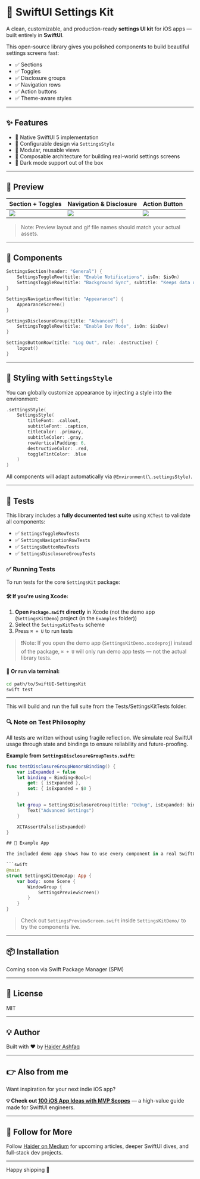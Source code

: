 # 🧰 SwiftUI Settings Kit

A clean, customizable, and production-ready **settings UI kit** for iOS apps — built entirely in **SwiftUI**.

This open-source library gives you polished components to build beautiful settings screens fast:

- ✅ Sections
- ✅ Toggles
- ✅ Disclosure groups
- ✅ Navigation rows
- ✅ Action buttons
- ✅ Theme-aware styles

---

## ✨ Features

- 🍎 Native SwiftUI 5 implementation
- 🎨 Configurable design via `SettingsStyle`
- 🧩 Modular, reusable views
- 🧱 Composable architecture for building real-world settings screens
- 🌙 Dark mode support out of the box

---

## 📸 Preview

| Section + Toggles | Navigation & Disclosure | Action Button |
|------------------|--------------------------|----------------|
| ![](Gifs/toggles.gif) | ![](Gifs/nav-disclosure.gif) | ![](Gifs/button.gif) |

> Note: Preview layout and gif file names should match your actual assets.

---

## 🧱 Components

```swift
SettingsSection(header: "General") {
    SettingsToggleRow(title: "Enable Notifications", isOn: $isOn)
    SettingsToggleRow(title: "Background Sync", subtitle: "Keeps data updated in background", isOn: $isOn2)
}

SettingsNavigationRow(title: "Appearance") {
    AppearanceScreen()
}

SettingsDisclosureGroup(title: "Advanced") {
    SettingsToggleRow(title: "Enable Dev Mode", isOn: $isDev)
}

SettingsButtonRow(title: "Log Out", role: .destructive) {
    logout()
}
```

---

## 🎨 Styling with `SettingsStyle`

You can globally customize appearance by injecting a style into the environment:

```swift
.settingsStyle(
    SettingsStyle(
        titleFont: .callout,
        subtitleFont: .caption,
        titleColor: .primary,
        subtitleColor: .gray,
        rowVerticalPadding: 6,
        destructiveColor: .red,
        toggleTintColor: .blue
    )
)
```

All components will adapt automatically via `@Environment(\.settingsStyle)`.

---

## 🧪 Tests

This library includes a **fully documented test suite** using `XCTest` to validate all components:

- ✅ `SettingsToggleRowTests`
- ✅ `SettingsNavigationRowTests`
- ✅ `SettingsButtonRowTests`
- ✅ `SettingsDisclosureGroupTests`

### ✅ Running Tests

To run tests for the core `SettingsKit` package:

#### 🛠 If you're using Xcode:
1. **Open `Package.swift` directly** in Xcode (not the demo app (`SettingsKitDemo`) project (in the `Examples` folder))
2. Select the `SettingsKitTests` scheme
3. Press `⌘ + U` to run tests

> ❗️Note: If you open the demo app (`SettingsKitDemo.xcodeproj`) instead of the package, `⌘ + U` will only run demo app tests — not the actual library tests.

#### 🧪 Or run via terminal:

```bash
cd path/to/SwiftUI-SettingsKit
swift test
```

---

This will build and run the full suite from the Tests/SettingsKitTests folder.

### 🔍 Note on Test Philosophy
All tests are written without using fragile reflection. We simulate real SwiftUI usage through state and bindings to ensure reliability and future-proofing.

**Example from `SettingsDisclosureGroupTests.swift`:**

```swift
func testDisclosureGroupHonorsBinding() {
    var isExpanded = false
    let binding = Binding<Bool>(
        get: { isExpanded },
        set: { isExpanded = $0 }
    )

    let group = SettingsDisclosureGroup(title: "Debug", isExpanded: binding) {
        Text("Advanced Settings")
    }

    XCTAssertFalse(isExpanded)
}

## 🧪 Example App

The included demo app shows how to use every component in a real SwiftUI project:

```swift
@main
struct SettingsKitDemoApp: App {
    var body: some Scene {
        WindowGroup {
            SettingsPreviewScreen()
        }
    }
}
```

> Check out `SettingsPreviewScreen.swift` inside `SettingsKitDemo/` to try the components live.

---

## 📦 Installation

Coming soon via Swift Package Manager (SPM)

---

## 📘 License

MIT

---

## 💡 Author

Built with ❤️ by [Haider Ashfaq](https://github.com/1lyyfe)

---

## 👉 Also from me

Want inspiration for your next indie iOS app?

**💡 Check out [100 iOS App Ideas with MVP Scopes](https://heeydurh.gumroad.com/l/hwfkko)** — a high-value guide made for SwiftUI engineers.

---

## 🔔 Follow for More

Follow [Haider on Medium](https://medium.com/@haiderashfaq) for upcoming articles, deeper SwiftUI dives, and full-stack dev projects.

---

Happy shipping 🚀   
